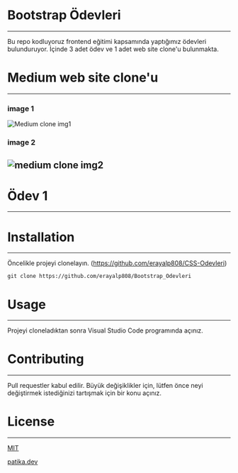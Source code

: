 # Bootstrap Ödevleri
---

Bu repo kodluyoruz frontend eğitimi kapsamında yaptığımız ödevleri bulunduruyor. İçinde 3 adet ödev ve 1 adet web site clone'u bulunmakta.

# Medium web site clone'u
---

### image 1
![Medium clone img1](https://user-images.githubusercontent.com/110730207/218995411-14f92510-6df5-446b-a607-b2549591e3af.png)
 
### image 2
![medium clone img2](https://user-images.githubusercontent.com/110730207/219366988-04245b4f-7c9d-44f0-9e9e-6c2c7e66b7d5.png)
---
# Ödev 1
---


# Installation
---
Öncelikle projeyi clonelayın. (https://github.com/erayalp808/CSS-Odevleri)

`git clone https://github.com/erayalp808/Bootstrap_Odevleri`

# Usage
---
Projeyi cloneladıktan sonra Visual Studio Code programında açınız.

# Contributing
---
Pull requestler kabul edilir. Büyük değişiklikler için, lütfen önce neyi değiştirmek istediğinizi tartışmak için bir konu açınız.

# License
---
[MIT](https://choosealicense.com/licenses/mit/)

[patika.dev](https://www.patika.dev/tr)
